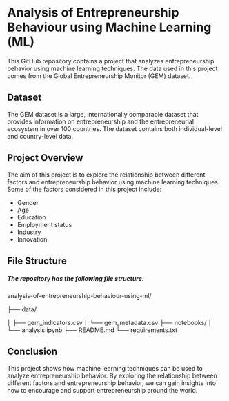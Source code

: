# Analysis of Entrepreneurship Behaviour using Machine Learning (ML)

This GitHub repository contains a project that analyzes entrepreneurship behavior using machine learning techniques. The data used in this project comes from the Global Entrepreneurship Monitor (GEM) dataset.

## Dataset

The GEM dataset is a large, internationally comparable dataset that provides information on entrepreneurship and the entrepreneurial ecosystem in over 100 countries. The dataset contains both individual-level and country-level data.

## Project Overview

The aim of this project is to explore the relationship between different factors and entrepreneurship behavior using machine learning techniques. Some of the factors considered in this project include:

- Gender
- Age
- Education
- Employment status
- Industry
- Innovation

## File Structure

##### The repository has the following file structure:
analysis-of-entrepreneurship-behaviour-using-ml/

├── data/

│   ├── gem_indicators.csv
│   └── gem_metadata.csv
├── notebooks/
│   └── analysis.ipynb
├── README.md
└── requirements.txt

## Conclusion

This project shows how machine learning techniques can be used to analyze entrepreneurship behavior. By exploring the relationship between different factors and entrepreneurship behavior, we can gain insights into how to encourage and support entrepreneurship around the world.
